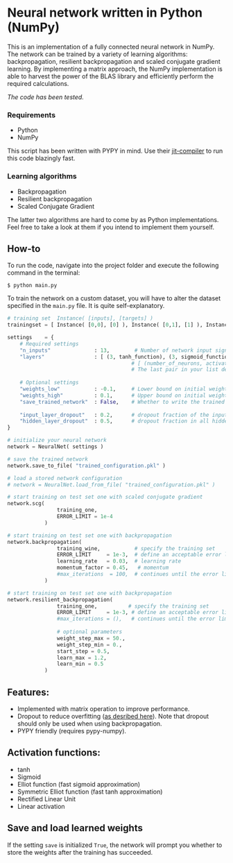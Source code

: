 # Neural network written in Python (NumPy)
This is an implementation of a fully connected neural network in NumPy. The network can be trained by a variety of learning algorithms: backpropagation, resilient backpropagation and scaled conjugate gradient learning. By implementing a matrix approach, the NumPy implementation is able to harvest the power of the BLAS library and efficiently perform the required calculations. 

*The code has been tested.*

### Requirements
 * Python
 * NumPy

This script has been written with PYPY in mind. Use their [jit-compiler](http://pypy.org/download.html) to run this code blazingly fast.

### Learning algorithms
* Backpropagation
* Resilient backpropagation
* Scaled Conjugate Gradient

The latter two algorithms are hard to come by as Python implementations. Feel free to take a look at them if you intend to implement them yourself.

## How-to
To run the code, navigate into the project folder and execute the following command in the terminal:

`$ python main.py`

To train the network on a custom dataset, you will have to alter the dataset specified in the `main.py` file. It is quite self-explanatory.

```Python
# training set  Instance( [inputs], [targets] )
trainingset = [ Instance( [0,0], [0] ), Instance( [0,1], [1] ), Instance( [1,0], [1] ), Instance( [1,1], [0] ) ]

settings    = {
    # Required settings
    "n_inputs"              : 13,        # Number of network input signals
    "layers"                : [ (3, tanh_function), (3, sigmoid_function) ],
                                        # [ (number_of_neurons, activation_function) ]
                                        # The last pair in your list describes the number of output signals
    
    # Optional settings
    "weights_low"           : -0.1,     # Lower bound on initial weight range
    "weights_high"          : 0.1,      # Upper bound on initial weight range
    "save_trained_network"  : False,    # Whether to write the trained weights to disk
    
    "input_layer_dropout"   : 0.2,      # dropout fraction of the input layer
    "hidden_layer_dropout"  : 0.5,      # dropout fraction in all hidden layers
}

# initialize your neural network
network = NeuralNet( settings )

# save the trained network
network.save_to_file( "trained_configuration.pkl" )

# load a stored network configuration
# network = NeuralNet.load_from_file( "trained_configuration.pkl" )

# start training on test set one with scaled conjugate gradient
network.scg(
                training_one, 
                ERROR_LIMIT = 1e-4
            )

# start training on test set one with backpropagation
network.backpropagation( 
                training_wine,           # specify the training set
                ERROR_LIMIT     = 1e-3,  # define an acceptable error limit 
                learning_rate   = 0.03,  # learning rate
                momentum_factor = 0.45,   # momentum
                #max_iterations  = 100,  # continues until the error limit is reach if this argument is skipped
            )

# start training on test set one with backpropagation
network.resilient_backpropagation( 
                training_one,          # specify the training set
                ERROR_LIMIT     = 1e-3, # define an acceptable error limit
                #max_iterations = (),   # continues until the error limit is reach if this argument is skipped
                
                # optional parameters
                weight_step_max = 50., 
                weight_step_min = 0., 
                start_step = 0.5, 
                learn_max = 1.2, 
                learn_min = 0.5
            )
```

## Features:
 * Implemented with matrix operation to improve performance.
 * Dropout to reduce overfitting ([as desribed here](http://jmlr.org/papers/volume15/srivastava14a/srivastava14a.pdf)). Note that dropout should only be used when using backpropagation.
 * PYPY friendly (requires pypy-numpy).

## Activation functions:
 * tanh
 * Sigmoid
 * Elliot function (fast sigmoid approximation)
 * Symmetric Elliot function (fast tanh approximation) 
 * Rectified Linear Unit
 * Linear activation

## Save and load learned weights
If the setting `save` is initialized `True`, the network will prompt you whether to store the weights after the training has succeeded.
